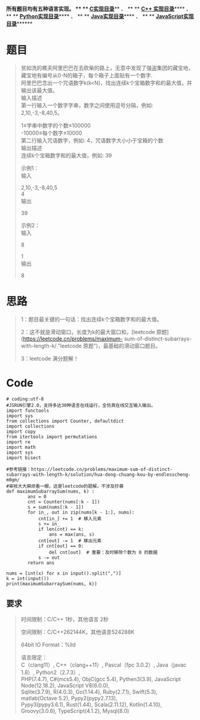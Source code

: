 **所有题目均有五种语言实现。 ** **
**[C实现目录](https://renjie.blog.csdn.net/article/details/129190260
"C实现目录")****** 、 ** ** **[C++
实现目录](https://blog.csdn.net/misayaaaaa/category_12036814.html "C++
实现目录")****** 、 ** **
**[Python实现目录](https://blog.csdn.net/misayaaaaa/category_12111005.html
"Python实现目录")****** 、 ** **
**[Java实现目录](https://blog.csdn.net/misayaaaaa/category_12111006.html
"Java实现目录")****** 、 ** **
**[JavaScript实现目录](https://blog.csdn.net/misayaaaaa/category_12199270.html
"JavaScript实现目录")********

# 题目

> 贫如洗的樵夫阿里巴巴在去砍柴的路上，无意中发现了强盗集团的藏宝地，藏宝地有编号从0-N的箱子，每个箱子上面贴有一个数字.  
>  阿里巴巴念出一个咒语数字k(k<N)，找出连续k个宝箱数字和的最大值，并输出该最大值。  
>  输入描述  
>  第一行输入一个数字字串，数字之间使用逗号分隔，例如: 2,10,-3,-8,40,5。
>
> 1≤字串中数字的个数≤100000  
>  -10000≤每个数字≤10000  
>  第二行输入咒语数字，例如: 4，咒语数字大小小于宝箱的个数  
>  输出描述  
>  连续k个宝箱数字和的最大值，例如: 39
>
> 示例1：  
>  输入
>
> 2,10,-3,-8,40,5  
>  4  
>  输出
>
> 39
>
> 示例2：  
>  输入
>
> 8
>
> 1  
>  输出
>
> 8

# 思路

> 1：题目最关键的一句话：找出连续k个宝箱数字和的最大值。
>
> 2：这不就是滑动窗口，长度为k的最大窗口和，[leetcode 原题](https://leetcode.cn/problems/maximum-
> sum-of-distinct-subarrays-with-length-k/ "leetcode 原题")，最基础的滑动窗口题目。
>
> 3：leetcode 满分题解！

# Code

    
    
    # coding:utf-8
    #JSRUN引擎2.0，支持多达30种语言在线运行，全仿真在线交互输入输出。 
    import functools
    import sys
    from collections import Counter, defaultdict
    import collections
    import copy
    from itertools import permutations
    import re
    import math
    import sys
    import bisect
     
    #参考链接：https://leetcode.cn/problems/maximum-sum-of-distinct-subarrays-with-length-k/solution/hua-dong-chuang-kou-by-endlesscheng-m0gm/
    #审核大大麻烦看一眼，这是leetcode的题解，不涉及抄袭
    def maximumSubarraySum(nums, k) :
            ans = 0
            cnt = Counter(nums[:k - 1])
            s = sum(nums[:k - 1])
            for in_, out in zip(nums[k - 1:], nums):
                cnt[in_] += 1  # 移入元素
                s += in_
                if len(cnt) == k:
                    ans = max(ans, s)
                cnt[out] -= 1  # 移出元素
                if cnt[out] == 0:
                    del cnt[out]  # 重要：及时移除个数为 0 的数据
                s -= out
            return ans
    
    nums = [int(x) for x in input().split(",")]
    k = int(input())
    print(maximumSubarraySum(nums, k))
    
    

## 要求

> 时间限制：C/C++ 1秒，其他语言 2秒
>
> 空间限制：C/C++262144K，其他语言524288K
>
> 64bit IO Format：%lld
>
> 语言限定：  
>  C（clang11）, C++（clang++11）, Pascal（fpc 3.0.2）, Java（javac 1.8）,
> Python2（2.7.3）,  
>  PHP(7.4.7), C#(mcs5.4), ObjC(gcc 5.4), Pythen3(3.9), JavaScript
> Node(12.18.2), JavaScript V8(6.0.0),  
>  Sqlite(3.7.9), R(4.0.3), Go(1.14.4), Ruby(2.7.1), Swift(5.3), matlab(Octave
> 5.2), Pypy2(pypy2.7.13),  
>  Pypy3(pypy3.6.1), Rust(1.44), Scala(2.11.12), Kotlin(1.4.10),
> Groovy(3.0.6), TypeScript(4.1.2), Mysql(8.0)

